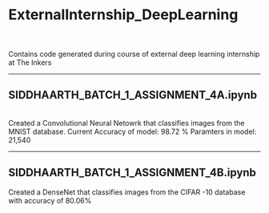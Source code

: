 # ExternalInternship_DeepLearning
<br>
 <br>
Contains code generated during course of external deep learning internship at The Inkers
<br>

---
## SIDDHAARTH_BATCH_1_ASSIGNMENT_4A.ipynb
<br>
Created a Convolutional Neural Netowrk that classifies images from the MNIST database.
Current Accuracy of model: 98.72 %  
Paramters in model: 21,540 
<br>

---
## SIDDHAARTH_BATCH_1_ASSIGNMENT_4B.ipynb
Created a DenseNet that classifies images from the CIFAR -10 database with accuracy of 80.06%
